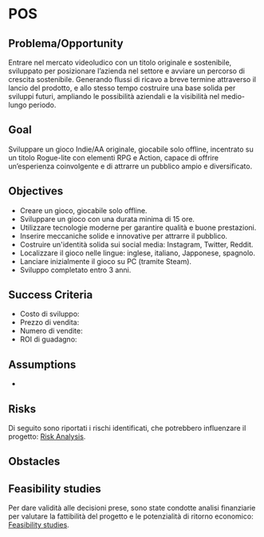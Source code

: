 # POS

## Problema/Opportunity

Entrare nel mercato videoludico con un titolo originale e sostenibile, sviluppato
per posizionare l’azienda nel settore e avviare un percorso di crescita sostenibile.
Generando flussi di ricavo a breve termine attraverso il lancio del prodotto,
e allo stesso tempo costruire una base solida per sviluppi futuri, ampliando
le possibilità aziendali e la visibilità nel medio-lungo periodo.

## Goal

Sviluppare un gioco Indie/AA originale, giocabile solo offline, incentrato su un
titolo Rogue-lite con elementi RPG e Action, capace di offrire un’esperienza
coinvolgente e di attrarre un pubblico ampio e diversificato.

## Objectives

- Creare un gioco, giocabile solo offline.
- Sviluppare un gioco con una durata minima di 15 ore.
- Utilizzare tecnologie moderne per garantire qualità e buone prestazioni.
- Inserire meccaniche solide e innovative per attrarre il pubblico.
- Costruire un'identità solida sui social media: Instagram, Twitter, Reddit.
- Localizzare il gioco nelle lingue: inglese, italiano, Japponese, spagnolo.
- Lanciare inizialmente il gioco su PC (tramite Steam).
- Sviluppo completato entro 3 anni.

## Success Criteria

- Costo di sviluppo:
- Prezzo di vendita:
- Numero di vendite:
- ROI di guadagno:

## Assumptions

-

## Risks

Di seguito sono riportati i rischi identificati, che potrebbero influenzare il
progetto: [Risk Analysis](Risk-Analysis.md).

## Obstacles

## Feasibility studies

Per dare validità alle decisioni prese, sono state condotte analisi finanziarie
per valutare la fattibilità del progetto e le potenzialità di ritorno economico:
[Feasibility studies](Feasibility-studies.md).

